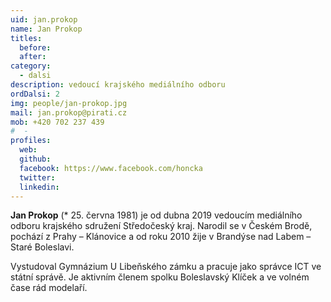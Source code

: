 ```yaml
---
uid: jan.prokop
name: Jan Prokop
titles:
  before: 
  after: 
category:
  - dalsi
description: vedoucí krajského mediálního odboru
ordDalsi: 2
img: people/jan-prokop.jpg
mail: jan.prokop@pirati.cz
mob: +420 702 237 439
#  - 
profiles:
  web: 
  github:
  facebook: https://www.facebook.com/honcka
  twitter:
  linkedin:
---
```


**Jan Prokop** (* 25. června 1981) je od dubna 2019 vedoucím mediálního odboru krajského sdružení Středočeský kraj. Narodil se v Českém Brodě, pochází z Prahy – Klánovice a od roku 2010 žije v Brandýse nad Labem – Staré Boleslavi.

Vystudoval Gymnázium U Libeňského zámku a pracuje jako správce ICT ve státní správě. Je aktivním členem spolku Boleslavský Klíček a ve volném čase rád modelaří.

